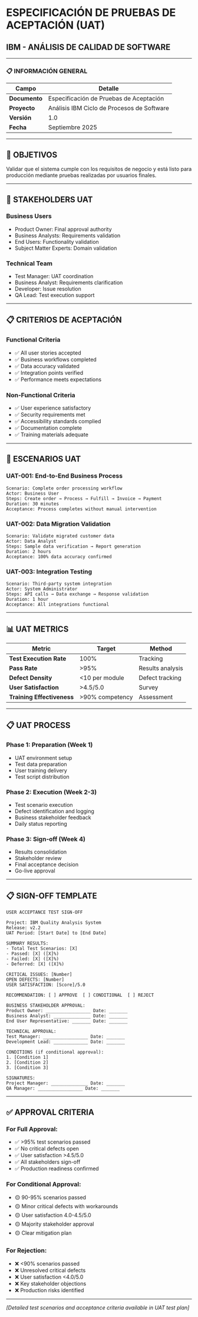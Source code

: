 # ESPECIFICACIÓN DE PRUEBAS DE ACEPTACIÓN (UAT)
## IBM - ANÁLISIS DE CALIDAD DE SOFTWARE

---

### 📋 **INFORMACIÓN GENERAL**

| **Campo** | **Detalle** |
|-----------|-------------|
| **Documento** | Especificación de Pruebas de Aceptación |
| **Proyecto** | Análisis IBM Ciclo de Procesos de Software |
| **Versión** | 1.0 |
| **Fecha** | Septiembre 2025 |

---

## 🎯 **OBJETIVOS**

Validar que el sistema cumple con los requisitos de negocio y está listo para producción mediante pruebas realizadas por usuarios finales.

---

## 👥 **STAKEHOLDERS UAT**

### **Business Users**
- Product Owner: Final approval authority
- Business Analysts: Requirements validation
- End Users: Functionality validation
- Subject Matter Experts: Domain validation

### **Technical Team**
- Test Manager: UAT coordination
- Business Analyst: Requirements clarification
- Developer: Issue resolution
- QA Lead: Test execution support

---

## 📋 **CRITERIOS DE ACEPTACIÓN**

### **Functional Criteria**
- ✅ All user stories accepted
- ✅ Business workflows completed
- ✅ Data accuracy validated
- ✅ Integration points verified
- ✅ Performance meets expectations

### **Non-Functional Criteria**
- ✅ User experience satisfactory
- ✅ Security requirements met
- ✅ Accessibility standards complied
- ✅ Documentation complete
- ✅ Training materials adequate

---

## 🧪 **ESCENARIOS UAT**

### **UAT-001: End-to-End Business Process**
```
Scenario: Complete order processing workflow
Actor: Business User
Steps: Create order → Process → Fulfill → Invoice → Payment
Duration: 30 minutes
Acceptance: Process completes without manual intervention
```

### **UAT-002: Data Migration Validation**
```
Scenario: Validate migrated customer data
Actor: Data Analyst
Steps: Sample data verification → Report generation
Duration: 2 hours
Acceptance: 100% data accuracy confirmed
```

### **UAT-003: Integration Testing**
```
Scenario: Third-party system integration
Actor: System Administrator
Steps: API calls → Data exchange → Response validation
Duration: 1 hour
Acceptance: All integrations functional
```

---

## 📊 **UAT METRICS**

| **Metric** | **Target** | **Method** |
|------------|------------|------------|
| **Test Execution Rate** | 100% | Tracking |
| **Pass Rate** | >95% | Results analysis |
| **Defect Density** | <10 per module | Defect tracking |
| **User Satisfaction** | >4.5/5.0 | Survey |
| **Training Effectiveness** | >90% competency | Assessment |

---

## 📋 **UAT PROCESS**

### **Phase 1: Preparation (Week 1)**
- UAT environment setup
- Test data preparation
- User training delivery
- Test script distribution

### **Phase 2: Execution (Week 2-3)**
- Test scenario execution
- Defect identification and logging
- Business stakeholder feedback
- Daily status reporting

### **Phase 3: Sign-off (Week 4)**
- Results consolidation
- Stakeholder review
- Final acceptance decision
- Go-live approval

---

## 📋 **SIGN-OFF TEMPLATE**

```
USER ACCEPTANCE TEST SIGN-OFF

Project: IBM Quality Analysis System
Release: v2.2
UAT Period: [Start Date] to [End Date]

SUMMARY RESULTS:
- Total Test Scenarios: [X]
- Passed: [X] ([X]%)
- Failed: [X] ([X]%)
- Deferred: [X] ([X]%)

CRITICAL ISSUES: [Number]
OPEN DEFECTS: [Number]
USER SATISFACTION: [Score]/5.0

RECOMMENDATION: [ ] APPROVE  [ ] CONDITIONAL  [ ] REJECT

BUSINESS STAKEHOLDER APPROVAL:
Product Owner: _________________ Date: _______
Business Analyst: ______________ Date: _______
End User Representative: _______ Date: _______

TECHNICAL APPROVAL:
Test Manager: _________________ Date: _______
Development Lead: _____________ Date: _______

CONDITIONS (if conditional approval):
1. [Condition 1]
2. [Condition 2]
3. [Condition 3]

SIGNATURES:
Project Manager: ______________ Date: _______
QA Manager: _________________ Date: _______
```

---

## ✅ **APPROVAL CRITERIA**

### **For Full Approval:**
- ✅ >95% test scenarios passed
- ✅ No critical defects open
- ✅ User satisfaction >4.5/5.0
- ✅ All stakeholders sign-off
- ✅ Production readiness confirmed

### **For Conditional Approval:**
- 🟡 90-95% scenarios passed
- 🟡 Minor critical defects with workarounds
- 🟡 User satisfaction 4.0-4.5/5.0
- 🟡 Majority stakeholder approval
- 🟡 Clear mitigation plan

### **For Rejection:**
- ❌ <90% scenarios passed
- ❌ Unresolved critical defects
- ❌ User satisfaction <4.0/5.0
- ❌ Key stakeholder objections
- ❌ Production risks identified

---

*[Detailed test scenarios and acceptance criteria available in UAT test plan]*